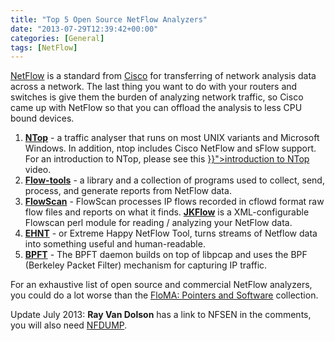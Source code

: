 ```yaml
---
title: "Top 5 Open Source NetFlow Analyzers"
date: "2013-07-29T12:39:42+00:00"
categories: [General]
tags: [NetFlow]
---
```


<a href="http://en.wikipedia.org/wiki/NetFlow">NetFlow</a> is a standard from <a href="http://www.cisco.com/en/US/products/ps6601/products_ios_protocol_group_home.html">Cisco</a> for transferring of network analysis data across a network. The last thing you want to do with your routers and switches is give them the burden of analyzing network traffic, so Cisco came up with NetFlow so that you can offload the analysis to less CPU bound devices.
<ol>
 	<li><strong><a href="http://www.ntop.org/">NTop</a></strong> - a traffic analyser that runs on most UNIX variants and Microsoft Windows. In addition, ntop includes Cisco NetFlow and sFlow support. For an introduction to NTop, please see this <a href="{{< ref "posts/heads-up-introduction-to-ntop-video.md" >}}">introduction to NTop</a> video.</li>
 	<li><a href="http://code.google.com/p/flow-tools/"><strong>Flow-tools</strong></a> - a library and a collection of programs used to collect, send, process, and generate reports from NetFlow data.</li>
 	<li><a href="http://pages.cs.wisc.edu/~plonka/FlowScan/"><strong>FlowScan</strong></a> - FlowScan processes IP flows recorded in cflowd format raw flow files and reports on what it finds. <a href="http://jkflow.sourceforge.net/"><strong>JKFlow</strong></a> is a XML-configurable Flowscan perl module for reading / analyzing your NetFlow data.</li>
 	<li><strong><a href="http://ehnt.sourceforge.net/">EHNT</a></strong> - or Extreme Happy NetFlow Tool, turns streams of Netflow data into something useful and human-readable.</li>
 	<li><strong><a href="http://bpft4.sourceforge.net/">BPFT</a></strong> - The BPFT daemon builds on top of libpcap and uses the BPF (Berkeley Packet Filter) mechanism for capturing IP traffic.</li>
</ol>
For an exhaustive list of open source and commercial NetFlow analyzers, you could do a lot worse than the <a href="http://www.switch.ch/network/projects/completed/TF-NGN/floma/software.html">FloMA: Pointers and Software</a> collection.

Update July 2013: <strong>Ray Van Dolson</strong> has a link to NFSEN in the comments, you will also need <a href="http://nfdump.sourceforge.net/">NFDUMP</a>.
